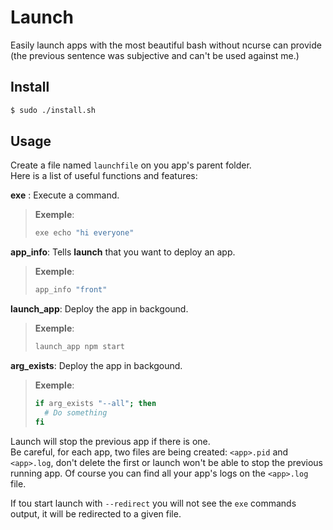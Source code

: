 # Launch

Easily launch apps with the most beautiful bash without ncurse can provide (the previous sentence was subjective and can't be used against me.)  
  
## Install
```bash
$ sudo ./install.sh
```
  
## Usage
Create a file named `launchfile` on you app's parent folder.  
Here is a list of useful functions and features:

**exe** : Execute a command.  
> **Exemple**:  
> ```bash
> exe echo "hi everyone"
> ```  

**app_info**: Tells **launch** that you want to deploy an app.
> **Exemple**:  
> ```bash
> app_info "front"
> ```  

**launch_app**: Deploy the app in backgound.
> **Exemple**:  
> ```bash
> launch_app npm start
> ```  

**arg_exists**: Deploy the app in backgound.
> **Exemple**:  
> ```bash
> if arg_exists "--all"; then
>   # Do something
> fi
> ```  

Launch will stop the previous app if there is one.  
Be careful, for each app, two files are being created: `<app>.pid` and `<app>.log`, don't delete the first or launch won't be able to stop the previous running app. Of course you can find all your app's logs on the `<app>.log` file.  

If tou start launch with `--redirect` you will not see the `exe` commands output, it will be redirected to a given file.